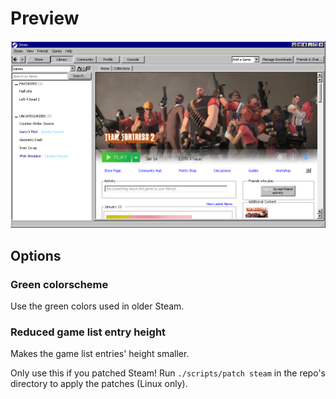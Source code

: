 # Preview

![Main Window](https://github.com/ricewind012/win95-themes/raw/master/img/steam/main-window.png)

## Options

### Green colorscheme

Use the green colors used in older Steam.

### Reduced game list entry height

Makes the game list entries' height smaller.

Only use this if you patched Steam! Run `./scripts/patch steam` in the repo's directory to apply the patches (Linux only).
